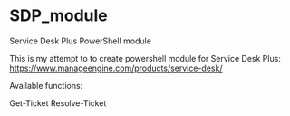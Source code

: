 # SDP_module
Service Desk Plus PowerShell module

This is my attempt to to create powershell module for Service Desk Plus: https://www.manageengine.com/products/service-desk/

Available functions:

Get-Ticket
Resolve-Ticket
